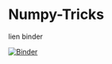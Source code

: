 # Numpy-Tricks


lien binder

[![Binder](https://mybinder.org/badge_logo.svg)](https://mybinder.org/v2/gh/profGeneve/Numpy-Tricks/blob/main/Untitled.ipynb/HEAD)
